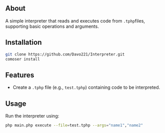 ## About

A simple interpreter that reads and executes code from `.tphp`files,
supporting basic operations and arguments.

## Installation

```bash
git clone https://github.com/Davo221/Interpreter.git
comoser install 
```

## Features

- Create a `.tphp` file (e.g., `test.tphp`) containing code to be interpreted.

## Usage

Run the interpreter using:

```bash
php main.php execute --file=test.tphp --args="name1","name2"
```
